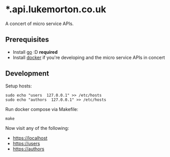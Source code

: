 # \*.api.lukemorton.co.uk

A concert of micro service APIs.

## Prerequisites

- Install [go](https://golang.org/dl/) :D **required**
- Install [docker](https://www.docker.com/products/overview#/install_the_platform) if you're developing and the micro service APIs in concert

## Development

Setup hosts:

```
sudo echo "users  127.0.0.1" >> /etc/hosts
sudo echo "authors  127.0.0.1" >> /etc/hosts
```

Run docker compose via Makefile:

```
make
```

Now visit any of the following:

 - [https://localhost](https://localhost)
 - [https://users](https://users)
 - [https://authors](https://authors)
